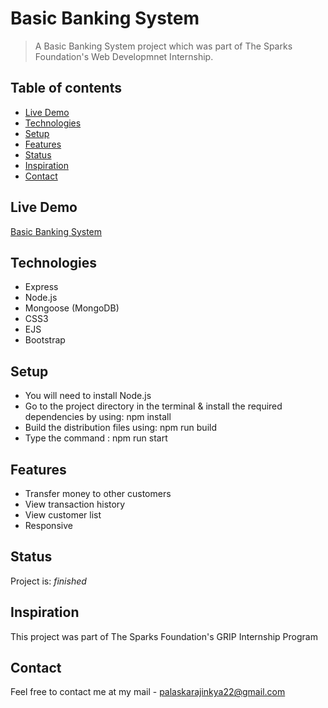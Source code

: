# Basic Banking System

> A Basic Banking System project which was part of The Sparks Foundation's Web Developmnet Internship.

## Table of contents

- [Live Demo](#live-demo)
- [Technologies](#technologies)
- [Setup](#setup)
- [Features](#features)
- [Status](#status)
- [Inspiration](#inspiration)
- [Contact](#contact)

## Live Demo

[Basic Banking System](https://tsf-digital-bank.herokuapp.com/)

## Technologies

- Express
- Node.js
- Mongoose (MongoDB)
- CSS3
- EJS
- Bootstrap

## Setup

* You will need to install Node.js
* Go to the project directory in the terminal & install the required dependencies by using: npm install
* Build the distribution files using: npm run build
* Type the command : npm run start


## Features

- Transfer money to other customers
- View transaction history
- View customer list
- Responsive

## Status

Project is:  _finished_

## Inspiration

This project was part of The Sparks Foundation's GRIP Internship Program

## Contact

Feel free to contact me at my mail - palaskarajinkya22@gmail.com

